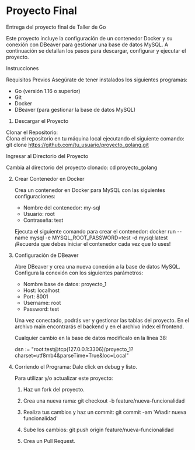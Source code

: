 # Proyecto Final  
Entrega del proyecto final de Taller de Go

Este proyecto incluye la configuración de un contenedor Docker y su conexión con DBeaver para gestionar una base de datos MySQL. A continuación se detallan los pasos para descargar, configurar y ejecutar el proyecto.

Instrucciones

Requisitos Previos
Asegúrate de tener instalados los siguientes programas:
- Go (versión 1.16 o superior)
- Git
- Docker
- DBeaver (para gestionar la base de datos MySQL)

1. Descargar el Proyecto
   
 Clonar el Repositorio:  
   Clona el repositorio en tu máquina local ejecutando el siguiente comando:
   git clone https://github.com/tu_usuario/proyecto_golang.git

Ingresar al Directorio del Proyecto
   
   Cambia al directorio del proyecto clonado:
   cd proyecto_golang

2. Crear Contenedor en Docker
   
   Crea un contenedor en Docker para MySQL con las siguientes configuraciones:
   - Nombre del contenedor: my-sql
   - Usuario: root
   - Contraseña: test
   
   Ejecuta el siguiente comando para crear el contenedor:
   docker run --name mysql -e MYSQL_ROOT_PASSWORD=test -d mysql:latest
   ¡Recuerda que debes iniciar el contenedor cada vez que lo uses!

3. Configuración de DBeaver
   
   Abre DBeaver y crea una nueva conexión a la base de datos MySQL. Configura la conexión con los siguientes parámetros:
   - Nombre base de datos: proyecto_1
   - Host: localhost
   - Port: 8001
   - Username: root
   - Password: test
   
   Una vez conectado, podrás ver y gestionar las tablas del proyecto. En el archivo main encontrarás el backend y en el archivo index el frontend.

   Cualquier cambio en la base de datos modifícalo en la línea 38:
   
   dsn := "root:test@tcp(127.0.0.1:3306)/proyecto_1?charset=utf8mb4&parseTime=True&loc=Local"

4. Corriendo el Programa:
   Dale click en debug y listo.
   
   Para utilizar y/o actualizar este proyecto:
   1. Haz un fork del proyecto.
   2. Crea una nueva rama:
      git checkout -b feature/nueva-funcionalidad
   3. Realiza tus cambios y haz un commit:
      git commit -am 'Añadir nueva funcionalidad'
      
   5. Sube los cambios:
      git push origin feature/nueva-funcionalidad
      
   7. Crea un Pull Request.


   
